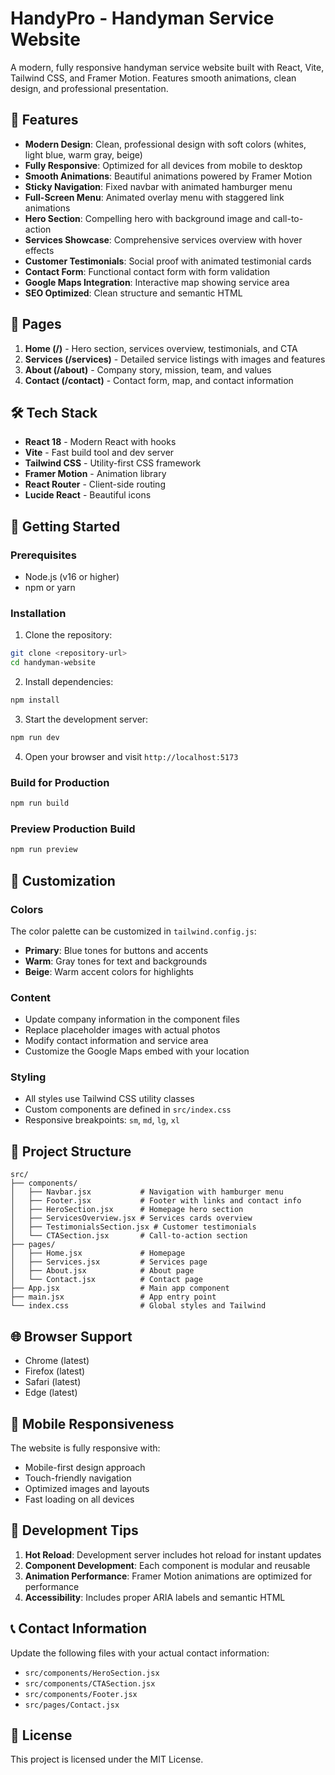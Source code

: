 # HandyPro - Handyman Service Website

A modern, fully responsive handyman service website built with React, Vite, Tailwind CSS, and Framer Motion. Features smooth animations, clean design, and professional presentation.

## 🌟 Features

- **Modern Design**: Clean, professional design with soft colors (whites, light blue, warm gray, beige)
- **Fully Responsive**: Optimized for all devices from mobile to desktop
- **Smooth Animations**: Beautiful animations powered by Framer Motion
- **Sticky Navigation**: Fixed navbar with animated hamburger menu
- **Full-Screen Menu**: Animated overlay menu with staggered link animations
- **Hero Section**: Compelling hero with background image and call-to-action
- **Services Showcase**: Comprehensive services overview with hover effects
- **Customer Testimonials**: Social proof with animated testimonial cards
- **Contact Form**: Functional contact form with form validation
- **Google Maps Integration**: Interactive map showing service area
- **SEO Optimized**: Clean structure and semantic HTML

## 📱 Pages

1. **Home (/)** - Hero section, services overview, testimonials, and CTA
2. **Services (/services)** - Detailed service listings with images and features
3. **About (/about)** - Company story, mission, team, and values
4. **Contact (/contact)** - Contact form, map, and contact information

## 🛠 Tech Stack

- **React 18** - Modern React with hooks
- **Vite** - Fast build tool and dev server
- **Tailwind CSS** - Utility-first CSS framework
- **Framer Motion** - Animation library
- **React Router** - Client-side routing
- **Lucide React** - Beautiful icons

## 🚀 Getting Started

### Prerequisites

- Node.js (v16 or higher)
- npm or yarn

### Installation

1. Clone the repository:
```bash
git clone <repository-url>
cd handyman-website
```

2. Install dependencies:
```bash
npm install
```

3. Start the development server:
```bash
npm run dev
```

4. Open your browser and visit `http://localhost:5173`

### Build for Production

```bash
npm run build
```

### Preview Production Build

```bash
npm run preview
```

## 🎨 Customization

### Colors

The color palette can be customized in `tailwind.config.js`:

- **Primary**: Blue tones for buttons and accents
- **Warm**: Gray tones for text and backgrounds
- **Beige**: Warm accent colors for highlights

### Content

- Update company information in the component files
- Replace placeholder images with actual photos
- Modify contact information and service area
- Customize the Google Maps embed with your location

### Styling

- All styles use Tailwind CSS utility classes
- Custom components are defined in `src/index.css`
- Responsive breakpoints: `sm`, `md`, `lg`, `xl`

## 📁 Project Structure

```
src/
├── components/
│   ├── Navbar.jsx           # Navigation with hamburger menu
│   ├── Footer.jsx           # Footer with links and contact info
│   ├── HeroSection.jsx      # Homepage hero section
│   ├── ServicesOverview.jsx # Services cards overview
│   ├── TestimonialsSection.jsx # Customer testimonials
│   └── CTASection.jsx       # Call-to-action section
├── pages/
│   ├── Home.jsx             # Homepage
│   ├── Services.jsx         # Services page
│   ├── About.jsx            # About page
│   └── Contact.jsx          # Contact page
├── App.jsx                  # Main app component
├── main.jsx                 # App entry point
└── index.css                # Global styles and Tailwind
```

## 🌐 Browser Support

- Chrome (latest)
- Firefox (latest)
- Safari (latest)
- Edge (latest)

## 📱 Mobile Responsiveness

The website is fully responsive with:
- Mobile-first design approach
- Touch-friendly navigation
- Optimized images and layouts
- Fast loading on all devices

## 🔧 Development Tips

1. **Hot Reload**: Development server includes hot reload for instant updates
2. **Component Development**: Each component is modular and reusable
3. **Animation Performance**: Framer Motion animations are optimized for performance
4. **Accessibility**: Includes proper ARIA labels and semantic HTML

## 📞 Contact Information

Update the following files with your actual contact information:
- `src/components/HeroSection.jsx`
- `src/components/CTASection.jsx`
- `src/components/Footer.jsx`
- `src/pages/Contact.jsx`

## 📄 License

This project is licensed under the MIT License.
